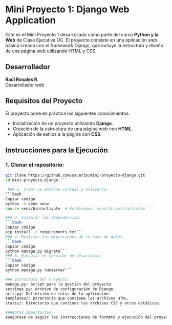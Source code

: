 # Mini Proyecto 1: Django Web Application

Este es el Mini Proyecto 1 desarrollado como parte del curso **Python y la Web** de Clase Ejecutiva UC. El proyecto consiste en una aplicación web básica creada con el framework Django, que incluye la estructura y diseño de una página web utilizando HTML y CSS.

## Desarrollador
**Raúl Rosales R.**  
Desarrollador web

## Requisitos del Proyecto
El proyecto pone en práctica los siguientes conocimientos:
- Inicialización de un proyecto utilizando **Django**.
- Creación de la estructura de una página web con **HTML**.
- Aplicación de estilos a la página con **CSS**.

## Instrucciones para la Ejecución

### 1. Clonar el repositorio:
```bash
git clone https://github.com/usuario/mini-proyecto-django.git
cd mini-proyecto-django ```

 ### 2. Crear un entorno virtual y activarlo:
```bash
Copiar código
python -m venv venv
source venv/bin/activate  # En Windows: venv\Scripts\activate ```

### 3. Instalar las dependencias:
```bash
Copiar código
pip install -r requirements.txt```
### 4. Realizar las migraciones de la base de datos:
```bash
Copiar código
python manage.py migrate```
### 5. Ejecutar el servidor de desarrollo:
```bash
Copiar código
python manage.py runserver```

### Estructura del Proyecto
manage.py: Script para la gestión del proyecto.
settings.py: Archivo de configuración de Django.
urls.py: Definición de rutas de la aplicación.
templates/: Directorio que contiene los archivos HTML.
static/: Directorio que contiene los archivos CSS y otros estáticos.

###Notas Importantes
Asegúrese de seguir las instrucciones de formato y ejecución del proyecto. Los proyectos que no cumplan con los requisitos indicados serán calificados con la nota mínima, sin derecho a nueva entrega.
